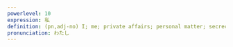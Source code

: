 ```yaml
---
powerlevel: 10
expression: 私
definition: (pn,adj-no) I; me; private affairs; personal matter; secrecy; selfishness; (P)
pronunciation: わたし
---
```

